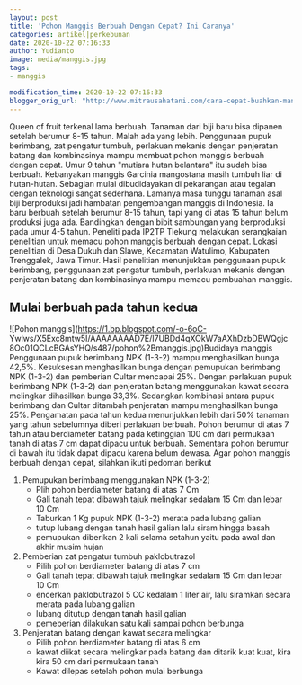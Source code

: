 ```yaml
---
layout: post
title: 'Pohon Manggis Berbuah Dengan Cepat? Ini Caranya'
categories: artikel|perkebunan
date: 2020-10-22 07:16:33
author: Yudianto
image: media/manggis.jpg
tags:
- manggis

modification_time: 2020-10-22 07:16:33
blogger_orig_url: "http://www.mitrausahatani.com/cara-cepat-buahkan-manggis.html"
---
```


Queen of fruit terkenal lama berbuah. Tanaman dari biji baru bisa dipanen
setelah berumur 8-15 tahun. Malah ada yang lebih. Penggunaan pupuk berimbang,
zat pengatur tumbuh, perlakuan mekanis dengan penjeratan batang dan
kombinasinya mampu membuat pohon manggis berbuah dengan cepat. Umur 9 tahun
"mutiara hutan belantara" itu sudah bisa berbuah. Kebanyakan manggis Garcinia
mangostana masih tumbuh liar di hutan-hutan. Sebagian mulai dibudidayakan di
pekarangan atau tegalan dengan teknologi sangat sederhana. Lamanya masa tunggu
tanaman asal biji berproduksi jadi hambatan pengembangan manggis di Indonesia.
Ia baru berbuah setelah berumur 8-15 tahun, tapi yang di atas 15 tahun belum
produksi juga ada. Bandingkan dengan bibit sambungan yang berproduksi pada
umur 4-5 tahun. Peneliti pada IP2TP Tlekung melakukan serangkaian penelitian
untuk memacu pohon manggis berbuah dengan cepat. Lokasi penelitian di Desa
Dukuh dan Slawe, Kecamatan Watulimo, Kabupaten Trenggalek, Jawa Timur. Hasil
penelitian menunjukkan penggunaan pupuk berimbang, penggunaan zat pengatur
tumbuh, perlakuan mekanis dengan penjeratan batang dan kombinasinya mampu
memacu pembuahan manggis.

## Mulai berbuah pada tahun kedua

![Pohon manggis](https://1.bp.blogspot.com/-o-6oC-
Ywlws/X5Exc8mtw5I/AAAAAAAAD7E/I7UBDd4qXOkW7aAXhDzbDBWQgjc8Oc01QCLcBGAsYHQ/s487/pohon%2Bmanggis.jpg)Budidaya
manggis Penggunaan pupuk berimbang NPK (1-3-2) mampu menghasilkan bunga 42,5%.
Kesuksesan menghasilkan bunga dengan pemupukan berimbang NPK (1-3-2) dan
pemberian Cultar mencapai 25%. Dengan perlakuan pupuk berimbang NPK (1-3-2)
dan penjeratan batang menggunakan kawat secara melingkar dihasilkan bunga
33,3%. Sedangkan kombinasi antara pupuk berimbang dan Cultar ditambah
penjeratan mampu menghasilkan bunga 25%. Pengamatan pada tahun kedua
menunjukkan lebih dari 50% tanaman yang tahun sebelumnya diberi perlakuan
berbuah. Pohon berumur di atas 7 tahun atau berdiameter batang pada ketinggian
100 cm dari permukaan tanah di atas 7 cm dapat dipacu untuk berbuah. Sementara
pohon berumur di bawah itu tidak dapat dipacu karena belum dewasa. Agar pohon
manggis berbuah dengan cepat, silahkan ikuti pedoman berikut

  1. Pemupukan berimbang menggunakan NPK (1-3-2) 
     * Plih pohon berdiameter batang di atas 7 Cm
     * Gali tanah tepat dibawah tajuk melingkar sedalam 15 Cm dan lebar 10 Cm
     * Taburkan 1 Kg pupuk NPK (1-3-2) merata pada lubang galian
     * tutup lubang dengan tanah hasil galian lalu siram hingga basah
     * pemupukan diberikan 2 kali selama setahun yaitu pada awal dan akhir musim hujan
  2. Pemberian zat pengatur tumbuh paklobutrazol 
     * Pilih pohon berdiameter batang di atas 7 cm
     * Gali tanah tepat dibawah tajuk melingkar sedalam 15 Cm dan lebar 10 Cm
     * encerkan paklobutrazol 5 CC kedalam 1 liter air, lalu siramkan secara merata pada lubang galian
     * lubang ditutup dengan tanah hasil galian
     * pemeberian dilakukan satu kali sampai pohon berbunga
  3. Penjeratan batang dengan kawat secara melingkar 
     * Pilih pohon berdiameter batang di atas 6 cm
     * kawat diikat secara melingkar pada batang dan ditarik kuat kuat, kira kira 50 cm dari permukaan tanah
     * Kawat dilepas setelah pohon mulai berbunga


